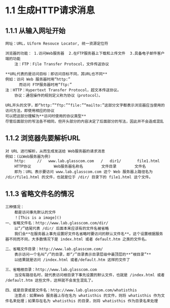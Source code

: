 # 1.1 生成HTTP请求消息

## 1.1.1 从输入网址开始
    网址：URL，Uiform Resouce Locator, 统一资源定位符
  
    浏览器的功能： 1.访问Web服务器  2.在FTP服务器上下载和上传文件  3.具备电子邮件客户端的功能
        注：FTP：File Transfer Protocol，文件传送协议
    
    **URL代表的是访问目标：即访问目标不同，其URL也不同**
    例如：访问 Web 服务器时用“http:”
          而访问 FTP服务器时用“ftp:”
    注：HTTP：Hypertext Transfer Protocol，超文本传送协议。
        协议：通信操作的规则定义称为协议（protocol）。
    
    URL开头的文字，即“http:”“ftp:”“file:”“mailto:”这部分文字都表示浏览器应当使用的访问方法，即使用相应的协议
    可以把这部分理解为**访问时使用的协议类型**
    尽管后面部分的写法各不相同，但开头部分的内容决定了后面部分的写法，因此并不会造成混乱
    
## 1.1.2 浏览器先要解析URL
    对 URL 进行解析，从而生成发送给 Web服务器的请求消息
    例如：(以Web服务器为例)
        http:     //   www.lab.glasscom.com   /   dir1/       file1.html
        HTTP协议          Web服务器名称名        文件目录        文件名
        即为：URL 表示要访问 www.lab.glasscom.com 这个 Web 服务器上路径名为 /dir/file1.html 的文件，也就是位于 /dir/ 目录下的 file1.html 这个文件。
    
## 1.1.3 省略文件名的情况
    三种情况：
        都是访问事先默认的文件
        ！[This is a image]()
    一、省略文件名：http://www.lab.glasscom.com/dir/
        以“/”结尾代表 /dir/ 后面本来应该有的文件名被省略
        我们会**在服务器上事先设置好文件名省略时要访问的默认文件名**。这个设置根据服务器不同而不同，大多数情况下是 index.html 或者 default.htm 之类的文件名。
        
    二、省略文件目录：http://www.lab.glasscom.com/
        表示访问一个名叫“/”的目录，即“/”目录表示目录层级中最顶层的**“根目录”**
        以结果就是访问 /index.html 或者/default.htm 这样的文件了
        
    三、省略根目录：http://www.lab.glasscom.com
        当没有路径名时，就代表访问根目录下事先设置的默认文件，也就是 /index.html 或者 /default.htm 这些文件，这样就不会发生混乱了。
    
    四、或是目录或是文件名：http://www.lab.glasscom.com/whatisthis
        注意点：如果Web 服务器上存在名为 whatisthis 的文件，则将 whatisthis 作为文件名来处理；如果存在名为 whatisthis 的目录，则将 whatisthis 作为目录名来处理
    
    
    
    
    
    
    
